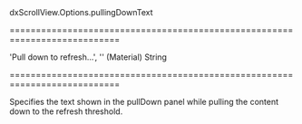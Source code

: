 <!--id-->dxScrollView.Options.pullingDownText<!--/id-->
===========================================================================
<!--default-->'Pull down to refresh...', '' (Material)<!--/default-->
<!--type-->String<!--/type-->
===========================================================================

<!--shortDescription-->
Specifies the text shown in the pullDown panel while pulling the content down to the refresh threshold.
<!--/shortDescription-->

<!--fullDescription-->

<!--/fullDescription-->